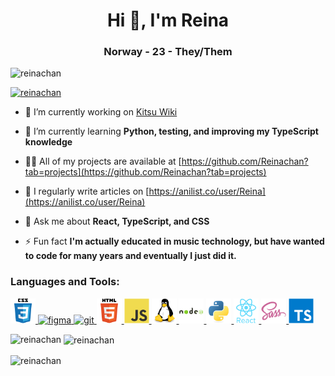 <h1 align="center">Hi 👋, I'm Reina</h1>
<h3 align="center">Norway - 23 - They/Them</h3>

<p align="left"> <img src="https://komarev.com/ghpvc/?username=reinachan&label=Profile%20views&color=e292fe&style=flat" alt="reinachan" /> </p>

<p align="left"> <a href="https://github.com/ryo-ma/github-profile-trophy"><img src="https://github-profile-trophy.vercel.app/?username=reinachan" alt="reinachan" /></a> </p>

- 🔭 I’m currently working on [Kitsu Wiki](https://github.com/hummingbird-me/kitsu-wiki)

- 🌱 I’m currently learning **Python, testing, and improving my TypeScript knowledge**

- 👨‍💻 All of my projects are available at [https://github.com/Reinachan?tab=projects](https://github.com/Reinachan?tab=projects)

- 📝 I regularly write articles on [https://anilist.co/user/Reina](https://anilist.co/user/Reina)

- 💬 Ask me about **React, TypeScript, and CSS**

- ⚡ Fun fact **I'm actually educated in music technology, but have wanted to code for many years and eventually I just did it.**


<h3 align="left">Languages and Tools:</h3>
<p align="left"> <a href="https://www.w3schools.com/css/" target="_blank"> <img src="https://raw.githubusercontent.com/devicons/devicon/master/icons/css3/css3-original-wordmark.svg" alt="css3" width="40" height="40"/> </a> <a href="https://www.figma.com/" target="_blank"> <img src="https://www.vectorlogo.zone/logos/figma/figma-icon.svg" alt="figma" width="40" height="40"/> </a> <a href="https://git-scm.com/" target="_blank"> <img src="https://www.vectorlogo.zone/logos/git-scm/git-scm-icon.svg" alt="git" width="40" height="40"/> </a> <a href="https://www.w3.org/html/" target="_blank"> <img src="https://raw.githubusercontent.com/devicons/devicon/master/icons/html5/html5-original-wordmark.svg" alt="html5" width="40" height="40"/> </a> <a href="https://developer.mozilla.org/en-US/docs/Web/JavaScript" target="_blank"> <img src="https://raw.githubusercontent.com/devicons/devicon/master/icons/javascript/javascript-original.svg" alt="javascript" width="40" height="40"/> </a> <a href="https://www.linux.org/" target="_blank"> <img src="https://raw.githubusercontent.com/devicons/devicon/master/icons/linux/linux-original.svg" alt="linux" width="40" height="40"/> </a> <a href="https://nodejs.org" target="_blank"> <img src="https://raw.githubusercontent.com/devicons/devicon/master/icons/nodejs/nodejs-original-wordmark.svg" alt="nodejs" width="40" height="40"/> </a> <a href="https://www.python.org" target="_blank"> <img src="https://raw.githubusercontent.com/devicons/devicon/master/icons/python/python-original.svg" alt="python" width="40" height="40"/> </a> <a href="https://reactjs.org/" target="_blank"> <img src="https://raw.githubusercontent.com/devicons/devicon/master/icons/react/react-original-wordmark.svg" alt="react" width="40" height="40"/> </a> <a href="https://sass-lang.com" target="_blank"> <img src="https://raw.githubusercontent.com/devicons/devicon/master/icons/sass/sass-original.svg" alt="sass" width="40" height="40"/> </a> <a href="https://www.typescriptlang.org/" target="_blank"> <img src="https://raw.githubusercontent.com/devicons/devicon/master/icons/typescript/typescript-original.svg" alt="typescript" width="40" height="40"/> </a> </p>

<p><img align="left" src="https://github-readme-stats.vercel.app/api/top-langs?username=reinachan&show_icons=true&theme=dark&title_color=ffffff&text_color=ffffff&hide_border=true&locale=en&layout=compact" alt="reinachan" /></p>

<p>&nbsp;<img align="center" src="https://github-readme-stats.vercel.app/api?username=reinachan&show_icons=true&theme=dark&title_color=ffffff&text_color=ffffff&bg_color=000000&hide_border=true&locale=en" alt="reinachan" /></p>

<p><img align="center" src="https://github-readme-streak-stats.herokuapp.com/?user=reinachan&theme=dark" alt="reinachan" /></p>
